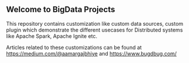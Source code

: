 ## Welcome to BigData Projects

This repository contains customization like custom data sources, custom plugin which demonstrate the different usecases for Distributed systems like Apache Spark, Apache Ignite etc. 

Articles related to these customizations can be found at https://medium.com/@aamargajbhiye and https://www.bugdbug.com/


